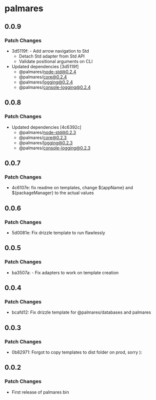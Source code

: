# palmares

## 0.0.9

### Patch Changes

- 3d5119f: - Add arrow navigation to Std
  - Detach Std adapter from Std API
  - Validate positional arguments on CLI
- Updated dependencies [3d5119f]
  - @palmares/node-std@0.2.4
  - @palmares/core@0.2.4
  - @palmares/logging@0.2.4
  - @palmares/console-logging@0.2.4

## 0.0.8

### Patch Changes

- Updated dependencies [4c6392c]
  - @palmares/node-std@0.2.3
  - @palmares/core@0.2.3
  - @palmares/logging@0.2.3
  - @palmares/console-logging@0.2.3

## 0.0.7

### Patch Changes

- 4c6107e: fix readme on templates, change ${appName} and ${packageManager} to the actual values

## 0.0.6

### Patch Changes

- 5d0081e: Fix drizzle template to run flawlessly

## 0.0.5

### Patch Changes

- ba3507a: - Fix adapters to work on template creation

## 0.0.4

### Patch Changes

- bcafd12: Fix drizzle template for @palmares/databases and palmares

## 0.0.3

### Patch Changes

- 0b82971: Forgot to copy templates to dist folder on prod, sorry ):

## 0.0.2

### Patch Changes

- First release of palmares bin
